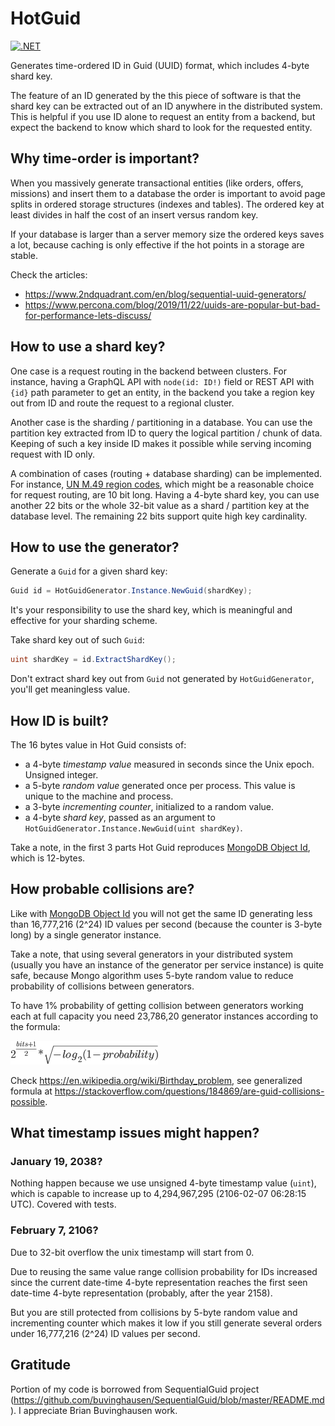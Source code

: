 HotGuid
=======

[![.NET](https://github.com/dmlarionov/HotGuid/actions/workflows/ci.yml/badge.svg)](https://github.com/dmlarionov/HotGuid/actions/workflows/ci.yml)

Generates time-ordered ID in Guid (UUID) format, which includes 4-byte shard key. 

The feature of an ID generated by the this piece of software is that the shard key can be extracted out of an ID anywhere in the distributed system. This is helpful if you use ID alone to request an entity from a backend, but expect the backend to know which shard to look for the requested entity.

Why time-order is important?
----------------------------
When you massively generate transactional entities (like orders, offers, missions) and insert them to a database the order is important to avoid page splits in ordered storage structures (indexes and tables). The ordered key at least divides in half the cost of an insert versus random key.

If your database is larger than a server memory size the ordered keys saves a lot, because caching is only effective if the hot points in a storage are stable.

Check the articles:

- https://www.2ndquadrant.com/en/blog/sequential-uuid-generators/
- https://www.percona.com/blog/2019/11/22/uuids-are-popular-but-bad-for-performance-lets-discuss/

How to use a shard key?
---------------------
One case is a request routing in the backend between clusters. For instance, having a GraphQL API with `node(id: ID!)` field or REST API with `{id}` path parameter to get an entity, in the backend you take a region key out from ID and route the request to a regional cluster.

Another case is the sharding / partitioning in a database. You can use the partition key extracted from ID to query the logical partition / chunk of data. Keeping of such a key inside ID makes it possible while serving incoming request with ID only.

A combination of cases (routing + database sharding) can be implemented. For instance, [UN M.49 region codes](https://unstats.un.org/unsd/methodology/m49/), which might be a reasonable choice for request routing, are 10 bit long. Having a 4-byte shard key, you can use another 22 bits or the whole 32-bit value as a shard / partition key at the database level. The remaining 22 bits support quite high key cardinality.

## How to use the generator?

Generate a `Guid` for a given shard key:

```csharp
Guid id = HotGuidGenerator.Instance.NewGuid(shardKey);
```

It's your responsibility to use the shard key, which is meaningful and effective for your sharding scheme.

Take shard key out of such `Guid`:

```csharp
uint shardKey = id.ExtractShardKey();
```

Don't extract shard key out from `Guid` not generated by `HotGuidGenerator`, you'll get meaningless value.

## How ID is built?

The 16 bytes value in Hot Guid consists of:

- a 4-byte *timestamp value* measured in seconds since the Unix epoch. Unsigned integer.
- a 5-byte *random value* generated once per process. This value is unique to the machine and process.
- a 3-byte *incrementing counter*, initialized to a random value.
- a 4-byte *shard key*, passed as an argument to `HotGuidGenerator.Instance.NewGuid(uint shardKey)`.

Take a note, in the first 3 parts Hot Guid reproduces [MongoDB Object Id](https://docs.mongodb.com/manual/reference/method/ObjectId/), which is 12-bytes.

## How probable collisions are?

Like with [MongoDB Object Id](https://docs.mongodb.com/manual/reference/method/ObjectId/) you will not get the same ID generating less than 16,777,216 (2^24) ID values per second (because the counter is 3-byte long) by a single generator instance.

Take a note, that using several generators in your distributed system (usually you have an instance of the generator per service instance) is quite safe, because Mongo algorithm uses 5-byte random value to reduce probability of collisions between generators.

To have 1% probability of getting collision between generators working each at full capacity you need 23,786,20 generator instances according to the formula:

![probability_formula](./.attachments/probability_formula.png)

Check https://en.wikipedia.org/wiki/Birthday_problem, see generalized formula at https://stackoverflow.com/questions/184869/are-guid-collisions-possible.

## What timestamp issues might happen?

### January 19, 2038?

Nothing happen because we use unsigned 4-byte timestamp value (`uint`), which is capable to increase up to 4,294,967,295 (2106-02-07 06:28:15 UTC). Covered with tests.

### February 7, 2106?

Due to 32-bit overflow the unix timestamp will start from 0.

Due to reusing the same value range collision probability for IDs increased since the current date-time 4-byte representation reaches the first seen date-time 4-byte representation (probably, after the year 2158).

But you are still protected from collisions by 5-byte random value and incrementing counter which makes it low if you still generate several orders under 16,777,216 (2^24) ID values per second.

Gratitude
---------

Portion of my code is borrowed from SequentialGuid project (https://github.com/buvinghausen/SequentialGuid/blob/master/README.md). I appreciate Brian Buvinghausen work.